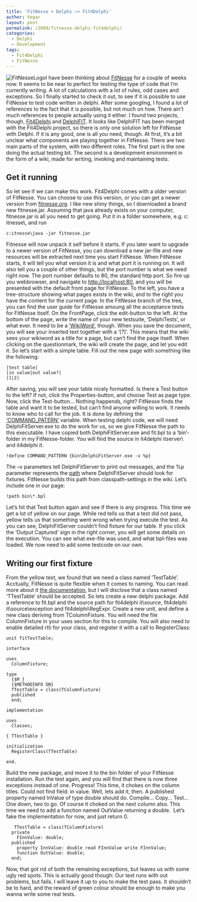 ```yaml
---
title: 'FitNesse + Delphi –> Fit4Delphi'
author: Vegar
layout: post
permalink: /2009/fitnesse-delphi-fit4delphi/
categories:
  - Delphi
  - Development
tags:
  - Fit4Delphi
  - FitNesse
---
```

<p><img src="http://blog.vi-kan.net/wp-content/uploads/2009/08/FitNesseLogo.gif" alt="FitNesseLogo" title="FitNesseLogo" />I have been thinking about <a href="http://fitnesse.org/">FitNesse</a> for a couple of weeks now. It seems to be near to perfect for testing the type of code that I&#8217;m currently writing. A lot of calculations with a lot of rules, odd cases and exceptions. So I finally started to check it out, to see if it is possible to use FitNesse to test code written in delphi. After some googling, I found a lot of references to the fact that it is possible, but not much on how. There ain&#8217;t much references to people actually using it either. I found two projects, though, <a href="http://code.google.com/p/fit4delphi/">Fit4Delphi</a> and <a href="http://fitnesse.org/FrontPage.FitServers.DelphiFit">DelphiFIT</a>. It looks like DelphiFIT has been merged with the Fit4Delphi project, so there is only one solution left for FitNesse with Delphi. If it is any good, one is all you need, though. At first, it&#8217;s a bit unclear what components are playing together in FitNesse. There are two main parts of the system, with two different roles. The first part is the one doing the actual testing bit. The second is a development environment in the form of a wiki, made for writing, invoking and maintaining tests.</p>

<h2 id="getitrunning">Get it running</h2>

<p>So let see if we can make this work. Fit4Delphi comes with a older version of FitNesse. You can choose to use this version, or you can get a newer version from <a href="http://fitnesse.org">fitnesse.org</a>. I like new shiny things, so I downloaded a brand new fitnesse.jar. Assuming that java already exists on your computer, fitnesse.jar is all you need to get going. Put it in a folder somewhere, e.g. c: itnesse\, and run</p>

<pre><code>c:itnesse\java -jar fitnesse.jar
</code></pre>

<p>Fitnesse will now unpack it self before it starts. If you later want to upgrade to a newer version of FitNesse, you can download a new jar-file and new resources will be extracted next time you start FitNesse. When FitNesse starts, it will tell you what version it is and what port it is running on. It will also tell you a couple of other things, but the port number is what we need right now. The port number defaults to 80, the standard http port. So fire up you webbrowser, and navigate to <a href="http://localhost:80">http://localhost:80</a>, and you will be presented with the default front page for FitNesse. To the left, you have a tree-structure showing what pages exists in the wiki, and to the right you have the content for the current page. In the FitNesse branch of the tree, you can find the user guide for FitNesse amoung all the acceptance tests for FitNesse itself. On the FrontPage, click the edit-button to the left. At the bottom of the page, write the name of your new testsuite, &#8216;DelphiTests&#8217;, or what ever. It need to be a <a href="http://fitnesse.org/FitNesse.UserGuide.WikiWord">&#8216;WikiWord&#8217;</a>, though. When you save the document, you will see your inserted text together with a &#8216;[?]&#8217;. This means that the wiki sees your wikiword as a title for a page, but can&#8217;t find the page itself. When clicking on the questionmark, the wiki will create the page, and let you edit it. So let&#8217;s start with a simple table. Fill out the new page with something like the following:</p>

<pre><code>|test table|
|in value|out value?|
|1|2|
</code></pre>

<p>After saving, you will see your table nicely formatted. Is there a Test button to the left? If not, click the Properties-button, and choose Test as page type. Now, click the Test-button… Nothing happends, right? FitNesse finds the table and want it to be tested, but can&#8217;t find anyone willing to work. It needs to know who to call for the job. It is done by defining the <a href="http://fitnesse.org/FitNesse.UserGuide.CustomizingTestExecution">&#8216;COMMAND_PATERN&#8217;</a> variable. When testing delphi code, we will need  DelphiFitServer.exe to do the work for us, so we give FitNesse the path to this executable. I have copied both DelphiFitServer.exe and fit.bpl to a &#8216;bin&#8217;-folder in my FitNesse-folder. You will find the source in it4delphi itserver\ and it4delphi it.</p>

<pre><code>!define COMMAND_PATTERN {bin\DelphiFitServer.exe -v %p}
</code></pre>

<p>The –v parameters tell DelphiFitServer to print out messages, and the %p parameter represents the <a href="http://fitnesse.org/FitNesse.UserGuide.MarkupPath">path</a> where DelphiFitServer should look for fixtures. FitNesse builds this path from classpath-settings in the wiki. Let&#8217;s include one in our page:</p>

<pre><code>!path bin\*.bpl
</code></pre>

<p>Let&#8217;s hit that Test button again and see if there is any progress. This time we get a lot of yellow on our page. While red tells us that a test did not pass, yellow tells us that something went wrong when trying execute the test. As you can see, DelphiFitServer couldn&#8217;t find fixture for our table. If you click the &#8216;Output Captured&#8217; sign in the right corner, you will get some details on the execution. You can see what exe-file was used, and what bpl-files was loaded. We now need to add some testcode on our own.</p>

<h2 id="writingourfirstfixture">Writing our first fixture</h2>

<p>From the yellow text, we found that we need a class named &#8216;TestTable&#8217;. Acctually, FitNesse is quite flexible when it comes to naming. You can read more about it <a href="http://fitnesse.org/FitNesse.UserGuide.GracefulName" title="Graceful Naming">the documentation</a>, but I will disclose that a class named &#8216;TTestTable&#8217; should be accepted. So lets create a new delphi package. Add a reference to fit.bpl and the source path for fit4delphi it\source, fit4delphi it\source\exception and fit4delphi\RegExpr. Create a new unit, and define a new class deriving from TColumnFixture. You will need the file ColumnFixture in your uses section for this to compile. You will also need to enable detailed rtti for your class, and register it with a call to RegisterClass:</p>

<pre><code>unit fitTestTable;

interface

uses
  ColumnFixture;

type
  {$M }
  {$METHODINFO ON}
  TTestTable = class(TColumnFixture)
  published
  end;

implementation

uses
  Classes;

{ TTestTable }

initialization
  RegisterClass(TTestTable)

end.
</code></pre>

<p>Build the new package, and move it to the bin folder of your FitNesse installation. Run the test again, and you will find that there is now three exceptions instead of one. Progress! This time, it chokes on the column titles. Could not find field: in value. Well, lets add it, then. A published property named InValue of type double should do. Compile… Copy… Test…  One down, two to go. Of course it choked on the next column also. This time we need to add a function named OutValue returning a double.  Let&#8217;s fake the implementation for now, and just return 0.</p>

<pre><code>   TTestTable = class(TColumnFixture)
  private
    FInnValue: double;
  published
    property InnValue: double read FInnValue write FInnValue;
    function OutValue: double;
  end;
</code></pre>

<p>Now, that got rid of both the remaining exceptions, but leaves us with some ugly red spots. This is actually good though: Our test runs with out problems, but fails. I will leave it up to you to make the test pass. It shouldn&#8217;t be to hard, and the reward of green colour should be enough to make you wanna write some real tests.</p>